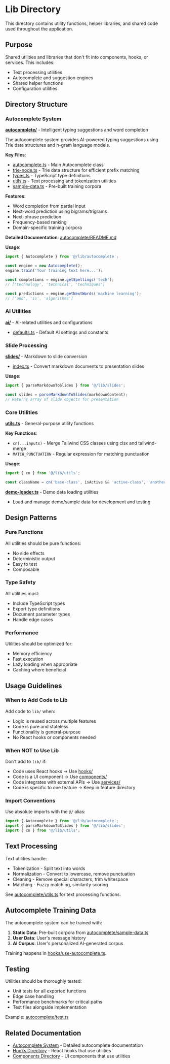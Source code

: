 # Lib Directory

This directory contains utility functions, helper libraries, and shared code used throughout the application.

## Purpose

Shared utilities and libraries that don't fit into components, hooks, or services. This includes:

- Text processing utilities
- Autocomplete and suggestion engines
- Shared helper functions
- Configuration utilities

## Directory Structure

### Autocomplete System

**[autocomplete/](autocomplete/)** - Intelligent typing suggestions and word completion

The autocomplete system provides AI-powered typing suggestions using Trie data structures and n-gram language models.

**Key Files**:

- [autocomplete.ts](autocomplete/autocomplete.ts) - Main Autocomplete class
- [trie-node.ts](autocomplete/trie-node.ts) - Trie data structure for efficient prefix matching
- [types.ts](autocomplete/types.ts) - TypeScript type definitions
- [utils.ts](autocomplete/utils.ts) - Text processing and tokenization utilities
- [sample-data.ts](autocomplete/sample-data.ts) - Pre-built training corpora

**Features**:

- Word completion from partial input
- Next-word prediction using bigrams/trigrams
- Next-phrase prediction
- Frequency-based ranking
- Domain-specific training corpora

**Detailed Documentation**: [autocomplete/README.md](autocomplete/README.md)

**Usage**:

```typescript
import { Autocomplete } from '@/lib/autocomplete';

const engine = new Autocomplete();
engine.train('Your training text here...');

const completions = engine.getSpellings('tech');
// ['technology', 'technical', 'techniques']

const predictions = engine.getNextWords('machine learning');
// ['and', 'is', 'algorithms']
```

### AI Utilities

**[ai/](ai/)** - AI-related utilities and configurations

- [defaults.ts](ai/defaults.ts) - Default AI settings and constants

### Slide Processing

**[slides/](slides/)** - Markdown to slide conversion

- [index.ts](slides/index.ts) - Convert markdown documents to presentation slides

**Usage**:

```typescript
import { parseMarkdownToSlides } from '@/lib/slides';

const slides = parseMarkdownToSlides(markdownContent);
// Returns array of slide objects for presentation
```

### Core Utilities

**[utils.ts](utils.ts)** - General-purpose utility functions

**Key Functions**:

- `cn(...inputs)` - Merge Tailwind CSS classes using clsx and tailwind-merge
- `MATCH_PUNCTUATION` - Regular expression for matching punctuation

**Usage**:

```typescript
import { cn } from '@/lib/utils';

const className = cn('base-class', isActive && 'active-class', 'another-class');
```

**[demo-loader.ts](demo-loader.ts)** - Demo data loading utilities

- Load and manage demo/sample data for development and testing

## Design Patterns

### Pure Functions

All utilities should be pure functions:

- No side effects
- Deterministic output
- Easy to test
- Composable

### Type Safety

All utilities must:

- Include TypeScript types
- Export type definitions
- Document parameter types
- Handle edge cases

### Performance

Utilities should be optimized for:

- Memory efficiency
- Fast execution
- Lazy loading when appropriate
- Caching where beneficial

## Usage Guidelines

### When to Add Code to Lib

Add code to `lib/` when:

- Logic is reused across multiple features
- Code is pure and stateless
- Functionality is general-purpose
- No React hooks or components needed

### When NOT to Use Lib

Don't add to `lib/` if:

- Code uses React hooks → Use [hooks/](../hooks/)
- Code is a UI component → Use [components/](../components/)
- Code integrates with external APIs → Use [services/](../services/)
- Code is specific to one feature → Keep in feature directory

### Import Conventions

Use absolute imports with the `@/` alias:

```typescript
import { Autocomplete } from '@/lib/autocomplete';
import { parseMarkdownToSlides } from '@/lib/slides';
import { cn } from '@/lib/utils';
```

## Text Processing

Text utilities handle:

- Tokenization - Split text into words
- Normalization - Convert to lowercase, remove punctuation
- Cleaning - Remove special characters, trim whitespace
- Matching - Fuzzy matching, similarity scoring

See [autocomplete/utils.ts](autocomplete/utils.ts) for text processing functions.

## Autocomplete Training Data

The autocomplete system can be trained with:

1. **Static Data**: Pre-built corpora from [autocomplete/sample-data.ts](autocomplete/sample-data.ts)
2. **User Data**: User's message history
3. **AI Corpus**: User's personalized AI-generated corpus

Training happens in [hooks/use-autocomplete.ts](../hooks/use-autocomplete.ts).

## Testing

Utilities should be thoroughly tested:

- Unit tests for all exported functions
- Edge case handling
- Performance benchmarks for critical paths
- Test files alongside implementation

Example: [autocomplete/test.ts](autocomplete/test.ts)

## Related Documentation

- [Autocomplete System](autocomplete/README.md) - Detailed autocomplete documentation
- [Hooks Directory](../hooks/README.md) - React hooks that use utilities
- [Components Directory](../components/README.md) - UI components that use utilities
